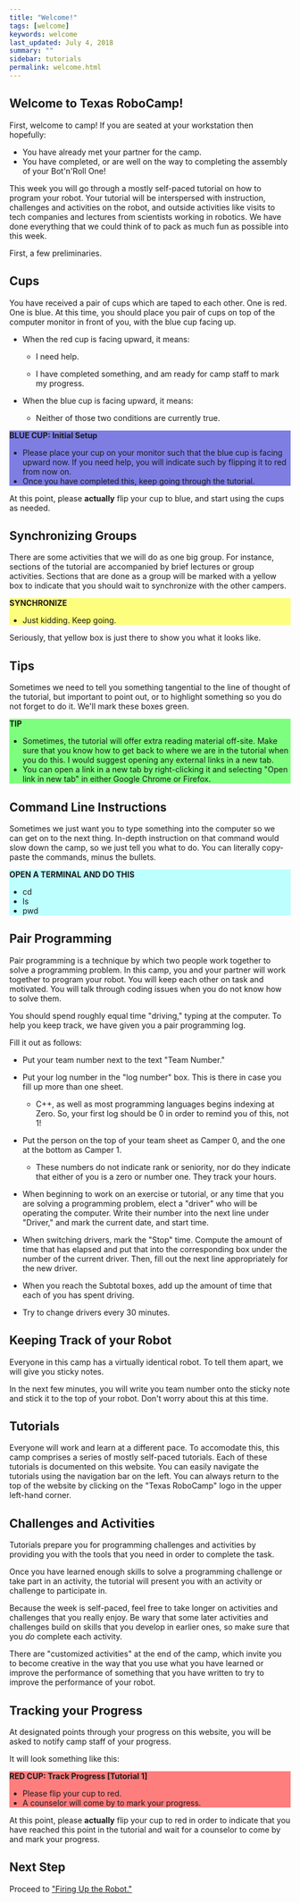 ```yaml
---
title: "Welcome!"
tags: [welcome]
keywords: welcome
last_updated: July 4, 2018
summary: ""
sidebar: tutorials
permalink: welcome.html
---
```


## Welcome to Texas RoboCamp!

First, welcome to camp! If you are seated at your workstation then hopefully:

* You have already met your partner for the camp.
* You have completed, or are well on the way to completing the assembly of your Bot'n'Roll One!

This week you will go through a mostly self-paced tutorial on how to program your robot. Your tutorial will be interspersed with instruction, challenges and activities on the robot, and outside activities like visits to tech companies and lectures from scientists working in robotics. We have done everything that we could think of to pack as much fun as possible into this week.

First, a few preliminaries.

## Cups

You have received a pair of cups which are taped to each other. One is red. One is blue. At this time, you should place you pair of cups on top of the computer monitor in front of you, with the blue cup facing up.

* When the red cup is facing upward, it means:

   * I need help.
 
   * I have completed something, and am ready for camp staff to mark my progress.

* When the blue cup is facing upward, it means:

  * Neither of those two conditions are currently true.

<div style="background-color:rgba(0, 0, 200, 0.5)">
<b>BLUE CUP: Initial Setup</b>
<ul>
<li>Please place your cup on your monitor such that the blue cup is facing upward now. If you need help, you will indicate such by flipping it to red from now on.</li>
<li> Once you have completed this, keep going through the tutorial.
</li>
</ul>
</div>

At this point, please **actually** flip your cup to blue, and start using the cups as needed. 

## Synchronizing Groups

There are some activities that we will do as one big group. For instance, sections of the tutorial are accompanied by brief lectures or group activities. Sections that are done as a group will be marked with a yellow box to indicate that you should wait to synchronize with the other campers.

<div style="background-color:rgba(255, 255, 0, 0.5)">
<b>SYNCHRONIZE</b>
<ul>
<li>Just kidding. Keep going.</li>
</ul>
</div>

Seriously, that yellow box is just there to show you what it looks like.

## Tips

Sometimes we need to tell you something tangential to the line of thought of the tutorial, but important to point out, or to highlight something so you do not forget to do it. We'll mark these boxes green.

<div style="background-color:rgba(0, 255, 0, 0.5)">
<b>TIP</b>
<ul>
<li>Sometimes, the tutorial will offer extra reading material off-site. Make sure that you know how to get back to where we are in the tutorial when you do this. I would suggest opening any external links in a new tab.</li>
<li>You can open a link in a new tab by right-clicking it and selecting "Open link in new tab" in either Google Chrome or Firefox.</li>
</ul>
</div>

## Command Line Instructions

Sometimes we just want you to type something into the computer so we can get on to the next thing. In-depth instruction on that command would slow down the camp, so we just tell you what to do. You can literally copy-paste the commands, minus the bullets.

<div style="background-color:rgba(127, 255, 255, 0.5)">
<b>OPEN A TERMINAL AND DO THIS</b>
<ul>
<li>cd</li>
<li>ls</li>
<li>pwd</li>
</ul>
</div>

## Pair Programming

Pair programming is a technique by which two people work together to solve a programming problem. In this camp, you and your partner will work together to program your robot. You will keep each other on task and motivated. You will talk through coding issues when you do not know how to solve them.

You should spend roughly equal time "driving," typing at the computer. To help you keep track, we have given you a pair programming log.

Fill it out as follows:

* Put your team number next to the text "Team Number."

* Put your log number in the "log number" box. This is there in case you fill up more than one sheet.

  * C++, as well as most programming languages begins indexing at Zero. So, your first log should be 0 in order to remind you of this, not 1!

* Put the person on the top of your team sheet as Camper 0, and the one at the bottom as Camper 1.

  * These numbers do not indicate rank or seniority, nor do they indicate that either of you is a zero or number one. They track your hours.

* When beginning to work on an exercise or tutorial, or any time that you are solving a programming problem, elect a "driver" who will be operating the computer. Write their number into the next line under "Driver," and mark the current date, and start time.

* When switching drivers, mark the "Stop" time. Compute the amount of time that has elapsed and put that into the corresponding box under the number of the current driver. Then, fill out the next line appropriately for the new driver.

* When you reach the Subtotal boxes, add up the amount of time that each of you has spent driving.

* Try to change drivers every 30 minutes.

## Keeping Track of your Robot

Everyone in this camp has a virtually identical robot. To tell them apart, we will give you sticky notes.

In the next few minutes, you will write you team number onto the sticky note and stick it to the top of your robot. Don't worry about this at this time.

## Tutorials

Everyone will work and learn at a different pace. To accomodate this, this camp comprises a series of mostly self-paced tutorials. Each of these tutorials is documented on this website. You can easily navigate the tutorials using the navigation bar on the left. You can always return to the top of the website by clicking on the "Texas RoboCamp" logo in the upper left-hand corner.

## Challenges and Activities

Tutorials prepare you for programming challenges and activities by providing you with the tools that you need in order to complete the task.

Once you have learned enough skills to solve a programming challenge or take part in an activity, the tutorial will present you with an activity or challenge to participate in.

Because the week is self-paced, feel free to take longer on activities and challenges that you really enjoy. Be wary that some later activities and challenges build on skills that you develop in earlier ones, so make sure that you *do* complete each activity.

There are "customized activities" at the end of the camp, which invite you to become creative in the way that you use what you have learned or improve the performance of something that you have written to try to improve the performance of your robot.

## Tracking your Progress

At designated points through your progress on this website, you will be asked to notify camp staff of your progress.

It will look something like this:

<div style="background-color:rgba(255, 0, 0, 0.5)">
<b>RED CUP: Track Progress [Tutorial 1]</b>
<ul>
<li>Please flip your cup to red.</li>
<li>A counselor will come by to mark your progress.</li>
</ul>
</div>

At this point, please **actually** flip your cup to red in order to indicate that you have reached this point in the tutorial and wait for a counselor to come by and mark your progress.

## Next Step

Proceed to ["Firing Up the Robot."](/arduino.html)
